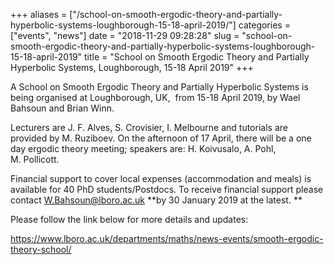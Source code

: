 +++
aliases = ["/school-on-smooth-ergodic-theory-and-partially-hyperbolic-systems-loughborough-15-18-april-2019/"]
categories = ["events", "news"]
date = "2018-11-29 09:28:28"
slug = "school-on-smooth-ergodic-theory-and-partially-hyperbolic-systems-loughborough-15-18-april-2019"
title = "School on Smooth Ergodic Theory and Partially Hyperbolic Systems, Loughborough, 15-18 April 2019"
+++

A School on Smooth Ergodic Theory and Partially Hyperbolic Systems is
being organised at Loughborough, UK,  from 15-18 April 2019, by Wael
Bahsoun and Brian Winn.

Lecturers are J. F. Alves, S. Crovisier, I. Melbourne and tutorials are
provided by M. Ruziboev. On the afternoon of 17 April, there will be a
one day ergodic theory meeting; speakers are: H. Koivusalo, A. Pohl,
M. Pollicott.

Financial support to cover local expenses (accommodation and meals) is
available for 40 PhD students/Postdocs. To receive financial support
please contact <W.Bahsoun@lboro.ac.uk> **by 30 January 2019 at the
latest. **

Please follow the link below for more details and updates:

<https://www.lboro.ac.uk/departments/maths/news-events/smooth-ergodic-theory-school/>

